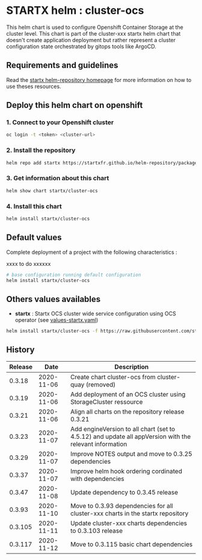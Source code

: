 # STARTX helm : cluster-ocs

This helm chart is used to configure Openshift Container Storage at the cluster level.
This chart is part of the cluster-xxx startx helm chart that doesn't create application deployment but rather represent a cluster configuration
state orchestrated by gitops tools like ArgoCD.

## Requirements and guidelines

Read the [startx helm-repository homepage](https://startxfr.github.io/helm-repository) for
more information on how to use theses resources.

## Deploy this helm chart on openshift

### 1. Connect to your Openshift cluster

```bash
oc login -t <token> <cluster-url>
```

### 2. Install the repository

```bash
helm repo add startx https://startxfr.github.io/helm-repository/packages/
```

### 3. Get information about this chart

```bash
helm show chart startx/cluster-ocs
```

### 4. Install this chart

```bash
helm install startx/cluster-ocs
```

## Default values

Complete deployment of a project with the following characteristics :

xxxx to do xxxxxx

```bash
# base configuration running default configuration
helm install startx/cluster-ocs
```

## Others values availables

- **startx** : Startx OCS cluster wide service configuration using OCS operator (see [values-startx.yaml](https://raw.githubusercontent.com/startxfr/helm-repository/master/charts/cluster-ocs/values-startx.yaml))

```bash
helm install startx/cluster-ocs -f https://raw.githubusercontent.com/startxfr/helm-repository/master/charts/cluster-ocs/values-startx.yaml
```

## History

| Release | Date       | Description
| ------- | ---------- | -----------------------------------------------------
| 0.3.18  | 2020-11-06 | Create chart cluster-ocs from cluster-quay (removed)
| 0.3.19  | 2020-11-06 | Add deployment of an OCS cluster using StorageCluster ressource
| 0.3.21  | 2020-11-06 | Align all charts on the repository release 0.3.21
| 0.3.23  | 2020-11-07 | Add engineVersion to all chart (set to 4.5.12) and update all appVersion with the relevant information
| 0.3.29  | 2020-11-07 | Improve NOTES output and move to 0.3.25 dependencies
| 0.3.37  | 2020-11-07 | Improve helm hook ordering cordinated with dependencies
| 0.3.47  | 2020-11-08 | Update dependency to 0.3.45 release
| 0.3.93  | 2020-11-10 | Move to 0.3.93 dependencies for all cluster-xxx charts in the startx repository
| 0.3.105  | 2020-11-11 | Update cluster-xxx charts dependencies to 0.3.103 release
| 0.3.117  | 2020-11-12 | Move to 0.3.115 basic chart dependencies
